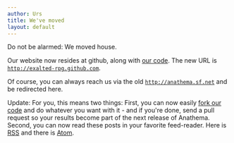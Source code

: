 ```yaml
---
author: Urs
title: We've moved
layout: default
---
```


Do not be alarmed: We moved house. 

Our website now resides at github, along with [our code](http://github.com/exalted-rpg/anathema). The new URL is [``http://exalted-rpg.github.com``](http://exalted-rpg.github.com). 

Of course, you can always reach us via the old [``http://anathema.sf.net``](http://anathema.sf.net) and be redirected here.

Update: 
For you, this means two things:
First, you can now easily [fork our code](http://github.com/exalted-rpg/anathema) and do whatever you want with it - and if you're done, send a pull request so your results become part of the next release of Anathema.
Second, you can now read these posts in your favorite feed-reader. Here is [RSS](http://exalted-rpg.github.com/rss.xml) and there is [Atom](http://exalted-rpg.github.com/atom.xml).